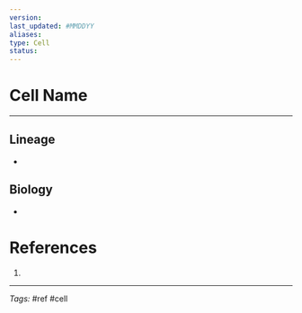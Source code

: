 ```yaml
---
version: 
last_updated: #MMDDYY
aliases: 
type: Cell
status: 
---
```


# Cell Name
---
## Lineage
- 

## Biology
- 


# References
1. 

---
_Tags:_ #ref #cell